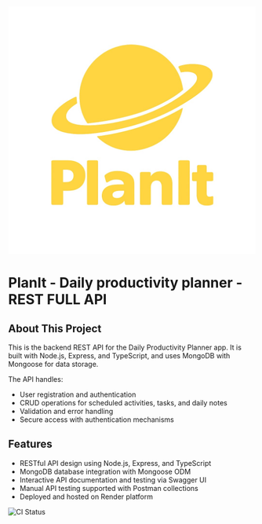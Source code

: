 ![PlanIt Logo](src/media/planit_app_logo.jpeg)

# PlanIt - Daily productivity planner - REST FULL API

## About This Project

This is the backend REST API for the Daily Productivity Planner app. It is built with Node.js, Express, and TypeScript, and uses MongoDB with Mongoose for data storage.

The API handles:

- User registration and authentication
- CRUD operations for scheduled activities, tasks, and daily notes
- Validation and error handling
- Secure access with authentication mechanisms

## Features

- RESTful API design using Node.js, Express, and TypeScript
- MongoDB database integration with Mongoose ODM
- Interactive API documentation and testing via Swagger UI
- Manual API testing supported with Postman collections
- Deployed and hosted on Render platform

![CI Status](https://github.com/GabrielaLukacova/daily-planner/actions/workflows/ci.yml/badge.svg)
